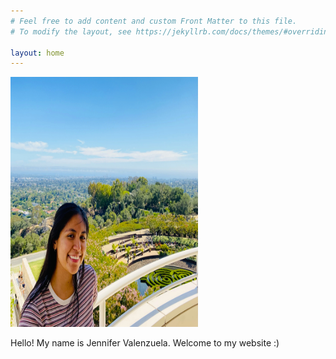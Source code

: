 ```yaml
---
# Feel free to add content and custom Front Matter to this file.
# To modify the layout, see https://jekyllrb.com/docs/themes/#overriding-theme-defaults

layout: home
---
```

<img src="profilepicture.jpg" style="width:300px;height:400px;">

Hello! My name is Jennifer Valenzuela. Welcome to my website :)

